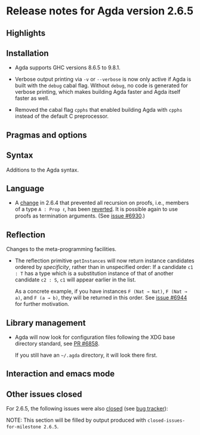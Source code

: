 Release notes for Agda version 2.6.5
====================================

Highlights
----------

Installation
------------

* Agda supports GHC versions 8.6.5 to 9.8.1.

* Verbose output printing via `-v` or `--verbose` is now only active if Agda is built with the `debug` cabal flag.
  Without `debug`, no code is generated for verbose printing, which makes building Agda faster and Agda itself
  faster as well.

* Removed the cabal flag `cpphs` that enabled building Agda with `cpphs` instead of the default C preprocessor.

Pragmas and options
-------------------

Syntax
------

Additions to the Agda syntax.

Language
--------

* A [change](https://github.com/agda/agda/pull/6639) in 2.6.4 that prevented all recursion on proofs,
  i.e., members of a type `A : Prop ℓ`, has been [reverted](https://github.com/agda/agda/pull/6936).
  It is possible again to use proofs as termination arguments.
  (See [issue #6930](https://github.com/agda/agda/issues/6930).)

Reflection
----------

Changes to the meta-programming facilities.

* The reflection primitive `getInstances` will now return instance
  candidates ordered by _specificity_, rather than in unspecified order:
  If a candidate `c1 : T` has a type which is a substitution instance of
  that of another candidate `c2 : S`, `c1` will appear earlier in the
  list.

  As a concrete example, if you have instances `F (Nat → Nat)`, `F (Nat
  → a)`, and `F (a → b)`, they will be returned in this order. See
  [issue #6944](https://github.com/agda/agda/issues/6944) for further
  motivation.

Library management
------------------

* Agda will now look for configuration files following the XDG base
  directory standard, see [PR #6858](https://github.com/agda/agda/pull/6858).

  If you still have an `~/.agda` directory, it will look there first.

Interaction and emacs mode
--------------------------

Other issues closed
-------------------

For 2.6.5, the following issues were also
[closed](https://github.com/agda/agda/issues?q=is%3Aissue+milestone%3A2.6.5+is%3Aclosed)
(see [bug tracker](https://github.com/agda/agda/issues)):

NOTE: This section will be filled by output produced with `closed-issues-for-milestone 2.6.5`.
